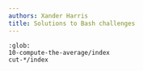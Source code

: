 ```yaml
---
authors: Xander Harris
title: Solutions to Bash challenges
---
```


```{toctree}
:glob:
10-compute-the-average/index
cut-*/index
```
